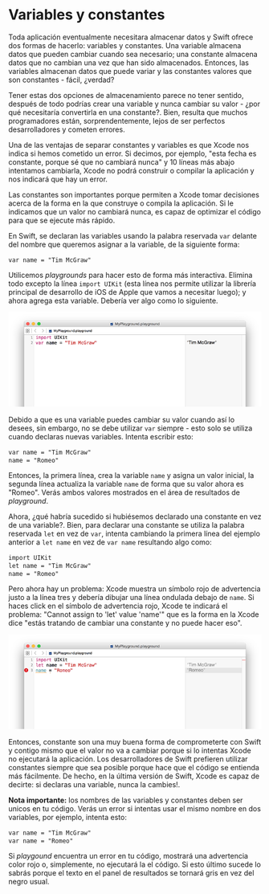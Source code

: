 # Variables y constantes

Toda aplicación eventualmente necesitara almacenar datos y Swift ofrece dos formas de hacerlo: variables y constantes. Una variable almacena datos que pueden cambiar cuando sea necesario; una constante almacena datos que no cambian una vez que han sido almacenados. Entonces, las variables almacenan datos que puede variar y las constantes valores que son constantes - fácil, ¿verdad?

Tener estas dos opciones de almacenamiento parece no tener sentido, después de todo podrías crear una variable y nunca cambiar su valor - ¿por qué necesitaría convertirla en una constante?. Bien, resulta que muchos programadores están, sorprendentemente, lejos de ser perfectos desarrolladores y cometen errores.

Una de las ventajas de separar constantes y variables es que Xcode nos indica si hemos cometido un error. Si decimos, por ejemplo, "esta fecha es constante, porque sé que no cambiará nunca" y 10 líneas más abajo intentamos cambiarla, Xcode no podrá construir o compilar la aplicación y nos indicará que hay un error.

Las constantes son importantes porque permiten a Xcode tomar decisiones acerca de la forma en la que construye o compila la aplicación. Si le indicamos que un valor no cambiará nunca, es capaz de optimizar el código para que se ejecute más rápido.

En Swift, se declaran las variables usando la palabra reservada `var` delante del nombre que queremos asignar a la variable, de la siguiente forma:

	var name = "Tim McGraw"

Utilicemos *playgrounds* para hacer esto de forma más interactiva. Elimina todo excepto la línea `import UIKit` (esta línea nos permite utilizar la librería principal de desarrollo de iOS de Apple que vamos a necesitar luego); y ahora agrega esta variable. Debería ver algo como lo siguiente.

![In Xcode playgrounds, you type your code on the left and see results on the right a second later.](0-2.png)

Debido a que es una variable puedes cambiar su valor cuando así lo desees, sin embargo, no se debe utilizar `var` siempre - esto solo se utiliza cuando declaras nuevas variables. Intenta escribir esto:

    var name = "Tim McGraw"
    name = "Romeo"

Entonces, la primera línea, crea la variable `name` y asigna un valor inicial, la segunda línea actualiza la variable `name` de forma que su valor ahora es "Romeo". Verás ambos valores mostrados en el área de resultados de *playground*.

Ahora, ¿qué habría sucedido si hubiésemos declarado una constante en vez de una variable?. Bien, para declarar una constante se utiliza la palabra reservada `let` en vez de `var`, intenta cambiando la primera línea del ejemplo anterior a `let name` en vez de `var name` resultando algo como:

    import UIKit
    let name = "Tim McGraw"
    name = "Romeo"

Pero ahora hay un problema: Xcode muestra un símbolo rojo de advertencia justo a la línea tres y debería dibujar una línea ondulada debajo de `name`. Si haces click en el símbolo de advertencia rojo, Xcode te indicará el problema: "Cannot assign to 'let' value 'name'" que es la forma en la Xcode dice "estás tratando de cambiar una constante y no puede hacer eso".

![If you try to change a constant in Swift, Xcode will refuse to build your app.](0-3.png)

Entonces, constante son una muy buena forma de comprometerte con Swift y contigo mismo que el valor no va a cambiar porque si lo intentas Xcode no ejecutará la aplicación. Los desarrolladores de Swift prefieren utilizar constantes siempre que sea posible porque hace que el código se entienda más fácilmente. De hecho, en la última versión de Swift, Xcode es capaz de decirte: si declaras una variable, nunca la cambies!.

**Nota importante:** los nombres de las variables y constantes deben ser unicos en tu código. Verás un error si intentas usar el mismo nombre en dos variables, por ejemplo, intenta esto:

    var name = "Tim McGraw"
    var name = "Romeo"

Si *playgound* encuentra un error en tu código, mostrará una advertencia color rojo o, simplemente, no ejecutará la el código. Si esto último sucede lo sabrás porque el texto en el panel de resultados se tornará gris en vez del negro usual.
